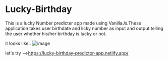 # Lucky-Birthday
 
This is a lucky Number predicter app made using VanillaJs.These application takes user birthdate and licky number as input and output telling the user whether his/her birthday is lucky or not.

it looks like..
![image](https://user-images.githubusercontent.com/100896986/201398742-8034dea9-e364-499f-890e-40ab88044cd0.png)

let's try -->https://lucky-birthday-predictor-app.netlify.app/
